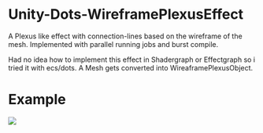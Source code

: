 # Unity-Dots-WireframePlexusEffect
A Plexus like effect with connection-lines based on the wireframe of the mesh. Implemented with parallel running jobs and burst compile.

Had no idea how to implement this effect in Shadergraph or Effectgraph so i tried it with ecs/dots. 
A Mesh gets converted into WireaframePlexusObject. 



# Example
![](https://github.com/Strieglitz/Unity-Dots-WireframePlexusEffect/blob/main/effect.gif)

